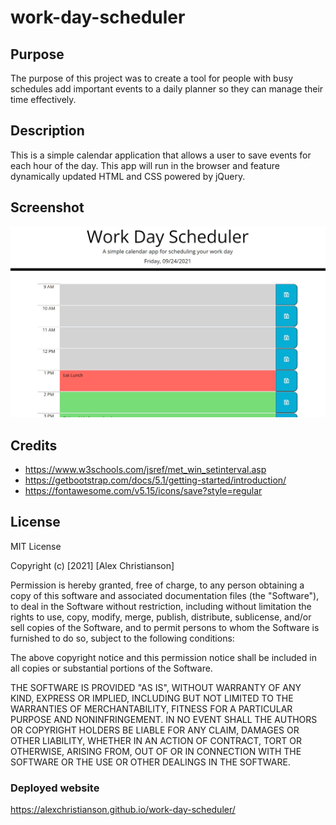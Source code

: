 # work-day-scheduler
 
 ## Purpose
The purpose of this project was to create a tool for people with busy schedules add important events to a daily planner so they can manage their time effectively.

## Description
This is a simple calendar application that allows a user to save events for each hour of the day. This app will run in the browser and feature dynamically updated HTML and CSS powered by jQuery.

## Screenshot
![Screenshot of page](./assets/images/Screenshot-scheduler.jpg)


## Credits
* https://www.w3schools.com/jsref/met_win_setinterval.asp
* https://getbootstrap.com/docs/5.1/getting-started/introduction/
* https://fontawesome.com/v5.15/icons/save?style=regular

## License
MIT License

Copyright (c) [2021] [Alex Christianson]

Permission is hereby granted, free of charge, to any person obtaining a copy
of this software and associated documentation files (the "Software"), to deal
in the Software without restriction, including without limitation the rights
to use, copy, modify, merge, publish, distribute, sublicense, and/or sell
copies of the Software, and to permit persons to whom the Software is
furnished to do so, subject to the following conditions:

The above copyright notice and this permission notice shall be included in all
copies or substantial portions of the Software.

THE SOFTWARE IS PROVIDED "AS IS", WITHOUT WARRANTY OF ANY KIND, EXPRESS OR
IMPLIED, INCLUDING BUT NOT LIMITED TO THE WARRANTIES OF MERCHANTABILITY,
FITNESS FOR A PARTICULAR PURPOSE AND NONINFRINGEMENT. IN NO EVENT SHALL THE
AUTHORS OR COPYRIGHT HOLDERS BE LIABLE FOR ANY CLAIM, DAMAGES OR OTHER
LIABILITY, WHETHER IN AN ACTION OF CONTRACT, TORT OR OTHERWISE, ARISING FROM,
OUT OF OR IN CONNECTION WITH THE SOFTWARE OR THE USE OR OTHER DEALINGS IN THE
SOFTWARE.

### Deployed website
https://alexchristianson.github.io/work-day-scheduler/
